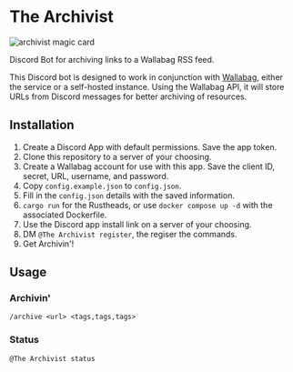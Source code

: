 # The Archivist

![archivist magic card](https://static.starcitygames.com/sales/cardscans/MTG/ULG/en/nonfoil/Archivist.jpg)

Discord Bot for archiving links to a Wallabag RSS feed.

This Discord bot is designed to work in conjunction with [Wallabag](wallabag.it/), either the service or a self-hosted instance. Using the Wallabag API, it will store URLs from Discord messages for better archiving of resources.

## Installation

1. Create a Discord App with default permissions. Save the app token.
2. Clone this repository to a server of your choosing.
3. Create a Wallabag account for use with this app. Save the client ID, secret, URL, username, and password.
4. Copy `config.example.json` to `config.json`.
5. Fill in the `config.json` details with the saved information.
6. `cargo run` for the Rustheads, or use `docker compose up -d` with the associated Dockerfile.
7. Use the Discord app install link on a server of your choosing.
8. DM `@The Archivist register`, the regiser the commands.
9. Get Archivin'!

## Usage

### Archivin'

`/archive <url> <tags,tags,tags>`

### Status

`@The Archivist status` 
